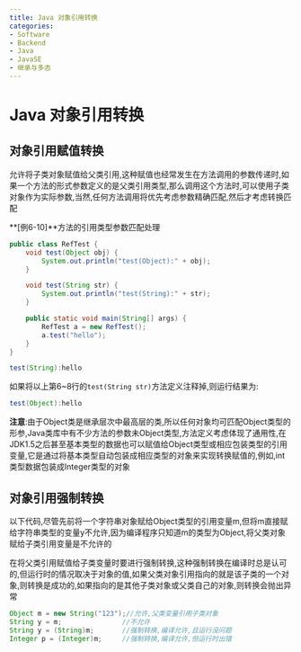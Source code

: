 ```yaml
---
title: Java 对象引用转换
categories:
- Software
- Backend
- Java
- JavaSE
- 继承与多态
---
```

# Java 对象引用转换

## 对象引用赋值转换

允许将子类对象赋值给父类引用,这种赋值也经常发生在方法调用的参数传递时,如果一个方法的形式参数定义的是父类引用类型,那么调用这个方法时,可以使用子类对象作为实际参数,当然,任何方法调用将优先考虑参数精确匹配,然后才考虑转换匹配

**[例6-10]**方法的引用类型参数匹配处理

```java
public class RefTest {
    void test(Object obj) {
        System.out.println("test(Object):" + obj);
    }

    void test(String str) {
        System.out.println("test(String):" + str);
    }

    public static void main(String[] args) {
        RefTest a = new RefTest();
        a.test("hello");
    }
}

test(String):hello
```

如果将以上第6~8行的`test(String str)`方法定义注释掉,则运行结果为:

```java
test(Object):hello
```

**注意**:由于Object类是继承层次中最高层的类,所以任何对象均可匹配Object类型的形参,Java类库中有不少方法的参数未Object类型,方法定义考虑体现了通用性,在JDK1.5之后甚至基本类型的数据也可以赋值给Object类型或相应包装类型的引用变量,它是通过将基本类型自动包装成相应类型的对象来实现转换赋值的,例如,int类型数据包装成Integer类型的对象

## 对象引用强制转换

以下代码,尽管先前将一个字符串对象赋给Object类型的引用变量m,但将m直接赋给字符串类型的变量y不允许,因为编译程序只知道m的类型为Object,将父类对象赋给子类引用变量是不允许的

在将父类引用赋值给子类变量时要进行强制转换,这种强制转换在编译时总是认可的,但运行时的情况取决于对象的值,如果父类对象引用指向的就是该子类的一个对象,则转换是成功的,如果指向的是其他子类对象或父类自己的对象,则转换会抛出异常

```java
Object m = new String("123");//允许,父类变量引用子类对象
String y = m;				//不允许
String y = (String)m;		//强制转换,编译允许,且运行没问题
Integer p = (Integer)m;		//强制转换,编译允许,但运行时出错
```

